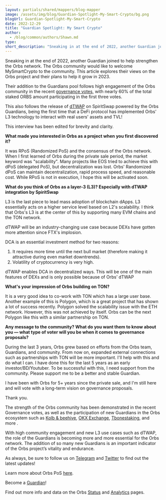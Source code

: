 ```yaml
---
layout: partials/shared/mappers/blog-mapper
image: /assets/img/blog/Guardian-Spotlight-My-Smart-Crypto/bg.png
blogUrl: Guardian-Spotlight-My-Smart-Crypto
date: 2022-12-29
title: "Guardian Spotlight: My Smart Crypto"
author:
  - /blog/common/authors/Shawn.md
type:
short_description: "Sneaking in at the end of 2022, another Guardian joined to help strengthen the Orbs network. The Orbs community would like to welcome MySmartCrypto to the community. This article explores their views on the Orbs project and their plans to help it grow in 2023."
---
```


Sneaking in at the end of 2022, another Guardian joined to help strengthen the Orbs network. The Orbs community would like to welcome MySmartCrypto to the community. This article explores their views on the Orbs project and their plans to help it grow in 2023. 

Their addition to the Guardians pool follows high engagement of the Orbs community in the recent [governance votes](https://www.orbs.com/governance-blog/), with nearly 60% of the total staked ORBS amount participating in the first three votes. 

This also follows the release of [dTWAP](https://www.orbs.com/SpiritSwap-Integrates-dTWAP-Order-Powered-by-Orbs/) on SpiritSwap powered by the Orbs Guardians, being the first time that a DeFi protocol has implemented Orbs’ L3 technology to interact with real users' assets and TVL!

This interview has been edited for brevity and clarity.


<div class='line-separator'> </div>


**What made you interested in Orbs as a project when you first discovered it?**

It was RPoS (Randomized PoS) and the consensus of the Orbs network. When I first learned of Orbs during the private sale period, the market keyword was "scalability". Many projects like EOS tried to achieve this with dPoS (delegated PoS), but decentralization was lost. Orbs' Randomized dPoS can maintain decentralization, rapid process speed, and reasonable cost. While RPoS is not in execution, I hope this will be activated soon.

**What do you think of Orbs as a layer-3 (L3)? Especially with dTWAP integration by SpiritSwap**

L3 is the last piece to lead mass adoption of blockchain dApps. L3 essentially acts on a higher service level based on L2's scalability. I think that Orbs's L3 is at the center of this by supporting many EVM chains and the TON network.

dTWAP will be an industry-changing use case because DEXs have gotten more attention since FTX's implosion. 

DCA is an essential investment method for two reasons:

1. It requires more time until the next bull market (therefore making it attractive during even market downtrends).
2. Volatility of cryptocurrency is very high. 

dTWAP enables DCA in decentralized ways. This will be one of the main features of DEXs and is only possible because of Orbs’ dTWAP

**What's your impression of Orbs building on TON?**

It is a very good idea to co-work with TON which has a large user base. Another example of this is Polygon, which is a great project that has shown a lot of success recently. Polygon solved the scalability issue with the ETH network. However, this was not achieved by itself. Orbs can be the next Polygon like this with a similar partnership on TON.

**Any message to the community? What do you want them to know about you — what type of voter will you be when it comes to governance proposals?**

During the last 3 years, Orbs grew based on efforts from the Orbs team, Guardians, and community. From now on, expanded external connections such as partnerships with TON will be more important. I'll help with this and do what I can. I have done this for the last 5 years as an early investor/BD/Youtuber. To be successful with this, I need support from the community. Please support me to be a better and stable Guardian.

I have been with Orbs for 5+ years since the private sale, and I'm still here and will vote with a long-term vision on governance proposals.

Thank you.


<div class='line-separator'> </div>


The strength of the Orbs community has been demonstrated in the recent Governance votes, as well as the participation of new Guardians in the Orbs ecosystem such as [Kolb & beehive](https://www.orbs.com/new-orbs-guardian-spotlight-kolb-beehive/), [OKX Exchange](https://www.orbs.com/OKX-Announces-ORBS-Staking/), [Tbonestaking](https://www.orbs.com/Orbs-Guardian-Spotlight-Tbonestaking-by-CROSSTECH/), and more . 

With high community engagement and new L3 use cases such as dTWAP, the role of the Guardians is becoming more and more essential for the Orbs network. The addition of so many new Guardians is an important indicator of the Orbs project’s vitality and endurance.

As always, be sure to follow us on [Telegram](https://t.me/OrbsNetwork) and [Twitter](https://twitter.com/orbs_network) to find out the latest updates!

Learn more about Orbs PoS [here](https://www.orbs.com/pos/).

Become a [Guardian](https://guardians.orbs.network/)!

Find out more info and data on the Orbs [Status](http://status.orbs.network/) and [Analytics](https://analytics.orbs.network/ethereum/overview/stake) pages.


